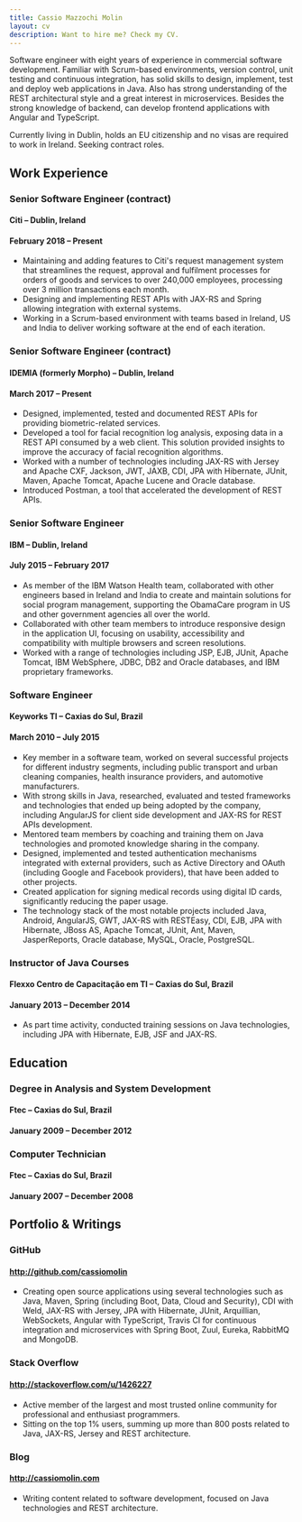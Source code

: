 ```yaml
---
title: Cassio Mazzochi Molin
layout: cv
description: Want to hire me? Check my CV.
---
```


Software engineer with eight years of experience in commercial software development. Familiar with Scrum-based environments, version control, unit testing and continuous integration, has solid skills to design, implement, test and deploy web applications in Java. Also has strong understanding of the REST architectural style and a great interest in microservices. Besides the strong knowledge of backend, can develop frontend applications with Angular and TypeScript.

Currently living in Dublin, holds an EU citizenship and no visas are required to work in Ireland. Seeking contract roles.

## Work Experience

### Senior Software Engineer (contract)
#### Citi – Dublin, Ireland
#### February 2018 – Present
- Maintaining and adding features to Citi's request management system that streamlines the request, approval and fulfilment processes for orders of goods and services to over 240,000 employees, processing over 3 million transactions each month.
- Designing and implementing REST APIs with JAX-RS and Spring allowing integration with external systems.
- Working in a Scrum-based environment with teams based in Ireland, US and India to deliver working software at the end of each iteration.

### Senior Software Engineer (contract)
#### IDEMIA (formerly Morpho) – Dublin, Ireland
#### March 2017 – Present
- Designed, implemented, tested and documented REST APIs for providing biometric-related services.
- Developed a tool for facial recognition log analysis, exposing data in a REST API consumed by a web client. This solution provided insights to improve the accuracy of facial recognition algorithms.
- Worked with a number of technologies including JAX-RS with Jersey and Apache CXF, Jackson, JWT, JAXB, CDI, JPA with Hibernate, JUnit, Maven, Apache Tomcat, Apache Lucene and Oracle database.
- Introduced Postman, a tool that accelerated the development of REST APIs.
  
### Senior Software Engineer
#### IBM – Dublin, Ireland
#### July 2015 – February 2017
- As member of the IBM Watson Health team, collaborated with other engineers based in Ireland and India to create and maintain solutions for social program management, supporting the ObamaCare program in US and other government agencies all over the world.
- Collaborated with other team members to introduce responsive design in the application UI, focusing on usability, accessibility and compatibility with multiple browsers and screen resolutions.
- Worked with a range of technologies including JSP, EJB, JUnit, Apache Tomcat, IBM WebSphere, JDBC, DB2 and Oracle databases, and IBM proprietary frameworks.

### Software Engineer
#### Keyworks TI – Caxias do Sul, Brazil
#### March 2010 – July 2015
- Key member in a software team, worked on several successful projects for different industry segments, including public transport and urban cleaning companies, health insurance providers, and automotive manufacturers.
- With strong skills in Java, researched, evaluated and tested frameworks and technologies that ended up being adopted by the company, including AngularJS for client side development and JAX-RS for REST APIs development.
- Mentored team members by coaching and training them on Java technologies and promoted knowledge sharing in the company.
- Designed, implemented and tested authentication mechanisms integrated with external providers, such as Active Directory and OAuth (including Google and Facebook providers), that have been added to other projects.
- Created application for signing medical records using digital ID cards, significantly reducing the paper usage.
- The technology stack of the most notable projects included Java, Android, AngularJS, GWT, JAX-RS with RESTEasy, CDI, EJB, JPA with Hibernate, JBoss AS, Apache Tomcat, JUnit, Ant, Maven, JasperReports, Oracle database, MySQL, Oracle, PostgreSQL.

### Instructor of Java Courses
#### Flexxo Centro de Capacitação em TI – Caxias do Sul, Brazil
#### January 2013 – December 2014
- As part time activity, conducted training sessions on Java technologies, including JPA with Hibernate, EJB, JSF and JAX-RS.

## Education

### Degree in Analysis and System Development
#### Ftec – Caxias do Sul, Brazil
#### January 2009 – December 2012

### Computer Technician
#### Ftec – Caxias do Sul, Brazil
#### January 2007 – December 2008

## Portfolio & Writings

### GitHub
#### http://github.com/cassiomolin
- Creating open source applications using several technologies such as Java, Maven, Spring (including Boot, Data, Cloud and Security), CDI with Weld, JAX-RS with Jersey, JPA with Hibernate, JUnit, Arquillian, WebSockets, Angular with TypeScript, Travis CI for continuous integration and microservices with Spring Boot, Zuul, Eureka, RabbitMQ and MongoDB.

### Stack Overflow  
#### http://stackoverflow.com/u/1426227
- Active member of the largest and most trusted online community for professional and enthusiast programmers. 
- Sitting on the top 1% users, summing up more than 800 posts related to Java, JAX-RS, Jersey and REST architecture.

### Blog
#### http://cassiomolin.com
- Writing content related to software development, focused on Java technologies and REST architecture. 
